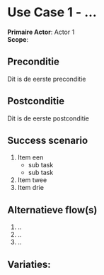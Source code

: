 # Use Case 1 - ...

**Primaire Actor**: Actor 1
<br />
**Scope**:

## Preconditie

Dit is de eerste preconditie

## Postconditie

Dit is de eerste postconditie

## Success scenario

1. Item een
    - sub task
    - sub task
2. Item twee
3. Item drie

## Alternatieve flow(s)

1. ..
2. ..
3. ..

## Variaties:
